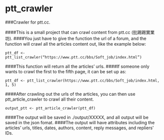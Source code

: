 # ptt_crawler
###Crawler for ptt.cc.

####This is a small project that can crawl content from ptt.cc (批踢踢實業坊). 
####You just have to give the function the url of a forum, and the function will crawl all the articles content out, like the example below:
```
ptt_df <- ptt_list_crawler(“https://www.ptt.cc/bbs/Soft_job/index.html”)
```
####This function will return all the articles’ urls. 
####If someone only wants to crawl the first to the fifth page, it can be set up as:
```
ptt_df <- ptt_list_crawler(https://www.ptt.cc/bbs/Soft_job/index.html, 1, 5)
```
####After crawling out the urls of the articles, you can then use ptt_article_crawler to crawl all their content.
```
output_ptt <- ptt_article_crawler(ptt_df)
```
####The output will be saved in ./output/XXXXX, and all output will be saved in the json fomat.
####The output will have attributes including the articles’ urls, titles, dates, authors, content, reply messages, and repliers’ IDs.
